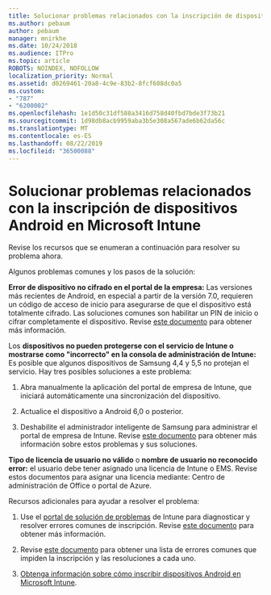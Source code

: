 ```yaml
---
title: Solucionar problemas relacionados con la inscripción de dispositivos Android en Microsoft Intune
ms.author: pebaum
author: pebaum
manager: mnirkhe
ms.date: 10/24/2018
ms.audience: ITPro
ms.topic: article
ROBOTS: NOINDEX, NOFOLLOW
localization_priority: Normal
ms.assetid: d0269461-20a8-4c9e-83b2-8fcf608dc0a5
ms.custom:
- "787"
- "6200002"
ms.openlocfilehash: 1e1d50c31df588a3416d758d40fbd7bde3f73b21
ms.sourcegitcommit: 1d98db8acb9959aba3b5e308a567ade6b62da56c
ms.translationtype: MT
ms.contentlocale: es-ES
ms.lasthandoff: 08/22/2019
ms.locfileid: "36500088"
---
```

# <a name="troubleshoot-issues-with-enrolling-android-devices-in-microsoft-intune"></a>Solucionar problemas relacionados con la inscripción de dispositivos Android en Microsoft Intune

Revise los recursos que se enumeran a continuación para resolver su problema ahora.
  
Algunos problemas comunes y los pasos de la solución:
  
 **Error de dispositivo no cifrado en el portal de la empresa:** Las versiones más recientes de Android, en especial a partir de la versión 7.0, requieren un código de acceso de inicio para asegurarse de que el dispositivo está totalmente cifrado. Las soluciones comunes son habilitar un PIN de inicio o cifrar completamente el dispositivo. Revise [este documento](https://docs.microsoft.com/intune-user-help/your-device-appears-encrypted-but-cp-says-otherwise-android) para obtener más información.
  
 Los **dispositivos no pueden protegerse con el servicio de Intune o mostrarse como "incorrecto" en la consola de administración de Intune:** Es posible que algunos dispositivos de Samsung 4,4 y 5,5 no protejan el servicio. Hay tres posibles soluciones a este problema:
  
1. Abra manualmente la aplicación del portal de empresa de Intune, que iniciará automáticamente una sincronización del dispositivo.

2. Actualice el dispositivo a Android 6,0 o posterior.

3. Deshabilite el administrador inteligente de Samsung para administrar el portal de empresa de Intune. Revise [este documento](https://docs.microsoft.com/intune-classic/troubleshoot/troubleshoot-device-enrollment-in-intune#devices-fail-to-check-in-with-the-intune-service-and-display-as-unhealthy-in-the-intune-admin-console) para obtener más información sobre estos problemas y sus soluciones.

 **Tipo de licencia de usuario no válido** o **nombre de usuario no reconocido error:** el usuario debe tener asignado una licencia de Intune o EMS. Revise estos documentos para asignar una licencia mediante: Centro de administración de Office o portal de Azure.
  
Recursos adicionales para ayudar a resolver el problema:
  
1. Use el [portal de solución de problemas](https://devicemanagement.microsoft.com/#blade/Microsoft_Intune_DeviceSettings/TroubleshootBlade) de Intune para diagnosticar y resolver errores comunes de inscripción. Revise [este documento](https://docs.microsoft.com/intune/help-desk-operators) para obtener más información.

2. Revise [este documento](https://docs.microsoft.com/intune-classic/Troubleshoot/troubleshoot-device-enrollment-in-intune) para obtener una lista de errores comunes que impiden la inscripción y las resoluciones a cada uno.

3. [Obtenga información sobre cómo inscribir dispositivos Android en Microsoft Intune](https://docs.microsoft.com/intune/android-enroll).
